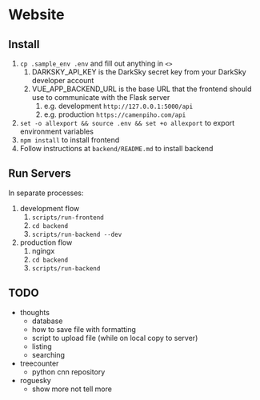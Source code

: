 # Website

## Install

1. `cp .sample_env .env` and fill out anything in `<>`
   1. DARKSKY_API_KEY is the DarkSky secret key from your DarkSky developer account
   2. VUE_APP_BACKEND_URL is the base URL that the frontend should use to communicate with the Flask server
      1. e.g. development `http://127.0.0.1:5000/api`
      1. e.g. production `https://camenpiho.com/api`
2. `set -o allexport && source .env && set +o allexport` to export environment variables
3. `npm install` to install frontend
4. Follow instructions at `backend/README.md` to install backend

## Run Servers

In separate processes:

1. development flow
   1. `scripts/run-frontend`
   2. `cd backend`
   3. `scripts/run-backend --dev`
2. production flow
   1. ngingx
   2. `cd backend`
   3. `scripts/run-backend`

## TODO

- thoughts
  - database
  - how to save file with formatting
  - script to upload file (while on local copy to server)
  - listing
  - searching
- treecounter
  - python cnn repository
- roguesky
  - show more not tell more
